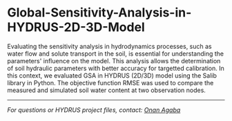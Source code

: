 # Global-Sensitivity-Analysis-in-HYDRUS-2D-3D-Model


Evaluating the sensitivity analysis in hydrodynamics processes, such as water flow and solute transport in the soil, is essential for understanding the parameters' influence on the model. This analysis allows the determination of soil hydraulic parameters with better accuracy for targetted calibration. In this context, we evaluated GSA in HYDRUS (2D/3D) model using the Salib library in Python. The objective function RMSE was used to compare the measured and simulated soil water content at two observation nodes.


---

*For questions or HYDRUS project files, contact: [Onan Agaba](mailto:onanagaba@gmail.com)*

